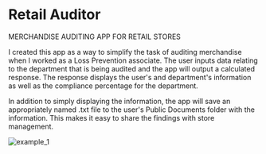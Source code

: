 # Retail Auditor
MERCHANDISE AUDITING APP FOR RETAIL STORES

I created this app as a way to simplify the task of auditing merchandise when I worked as a Loss Prevention associate.
The user inputs data relating to the department that is being audited and the app will output a calculated response.
The response displays the user's and department's information as well as the compliance percentage for the department.

In addition to simply displaying the information, the app will save an appropriately named .txt file to the user's Public Documents folder with the information.
This makes it easy to share the findings with store management.

![example_1](https://user-images.githubusercontent.com/62576670/185679696-19abb2fc-1b2a-4585-8ea1-d2ad09cdf3c4.gif)
